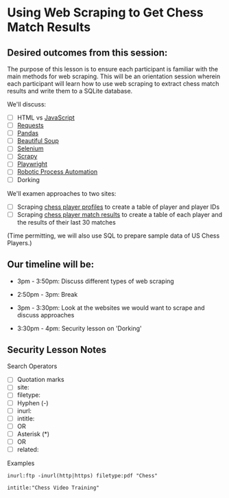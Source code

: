 # Using Web Scraping to Get Chess Match Results

## Desired outcomes from this session:

The purpose of this lesson is to ensure each participant is familiar with the main methods for web scraping. This will be an orientation session wherein each participant will learn how to use web scraping to extract chess match results and write them to a SQLite database.

We'll discuss:

- [ ] HTML vs [JavaScript](https://developer.mozilla.org/en-US/docs/Web/javascript)
- [ ] [Requests](https://docs.python-requests.org/en/latest/)
- [ ] [Pandas](https://pandas.pydata.org/)
- [ ] [Beautiful Soup](https://beautiful-soup-4.readthedocs.io/en/latest/)
- [ ] [Selenium](https://www.selenium.dev/)
- [ ] [Scrapy](https://scrapy.org/)
- [ ] [Playwright](https://playwright.dev/) 
- [ ] [Robotic Process Automation](https://github.com/tebelorg/RPA-Python)
- [ ] Dorking

We'll examen approaches to two sites:

- [ ] Scraping [chess player profiles](https://new.uschess.org/player-search) to create a table of player and player IDs
- [ ] Scraping [chess player match results](https://www.uschess.org/datapage/gamestats.php) to create a table of each player and the results of their last 30 matches

(Time permitting, we will also use SQL to prepare sample data of US Chess Players.)

## Our timeline will be:

- 3pm - 3:50pm: Discuss different types of web scraping

- 2:50pm - 3pm: Break

- 3pm - 3:30pm: Look at the websites we would want to scrape and discuss approaches

- 3:30pm - 4pm: Security lesson on 'Dorking'

## Security Lesson Notes

Search Operators

- [ ] Quotation marks
- [ ] site:
- [ ] filetype:
- [ ] Hyphen (-)
- [ ] inurl:
- [ ] intitle:
- [ ] OR
- [ ] Asterisk (*)
- [ ] OR
- [ ] related:

Examples

```
inurl:ftp -inurl(http|https) filetype:pdf "Chess"
```

```
intitle:"Chess Video Training"
```